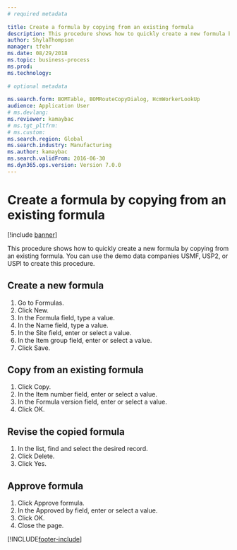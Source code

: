 ```yaml
--- 
# required metadata 
 
title: Create a formula by copying from an existing formula
description: This procedure shows how to quickly create a new formula by copying from an existing formula. 
author: ShylaThompson
manager: tfehr 
ms.date: 08/29/2018
ms.topic: business-process 
ms.prod:  
ms.technology:  
 
# optional metadata 
 
ms.search.form: BOMTable, BOMRouteCopyDialog, HcmWorkerLookUp   
audience: Application User 
# ms.devlang:  
ms.reviewer: kamaybac
# ms.tgt_pltfrm:  
# ms.custom:  
ms.search.region: Global
ms.search.industry: Manufacturing
ms.author: kamaybac
ms.search.validFrom: 2016-06-30 
ms.dyn365.ops.version: Version 7.0.0 
---
```

# Create a formula by copying from an existing formula

[!include [banner](../../includes/banner.md)]

This procedure shows how to quickly create a new formula by copying from an existing formula. You can use the demo data companies USMF, USP2, or USPI to create this procedure.


## Create a new formula
1. Go to Formulas.
2. Click New.
3. In the Formula field, type a value.
4. In the Name field, type a value.
5. In the Site field, enter or select a value.
6. In the Item group field, enter or select a value.
7. Click Save.

## Copy from an existing formula
1. Click Copy.
2. In the Item number field, enter or select a value.
3. In the Formula version field, enter or select a value.
4. Click OK.

## Revise the copied formula
1. In the list, find and select the desired record.
2. Click Delete.
3. Click Yes.

## Approve formula
1. Click Approve formula.
2. In the Approved by field, enter or select a value.
3. Click OK.
4. Close the page.



[!INCLUDE[footer-include](../../../includes/footer-banner.md)]